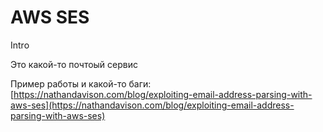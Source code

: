 # AWS SES

Intro

Это какой-то почтоый сервис

Пример работы и какой-то баги: [https://nathandavison.com/blog/exploiting-email-address-parsing-with-aws-ses](https://nathandavison.com/blog/exploiting-email-address-parsing-with-aws-ses)
